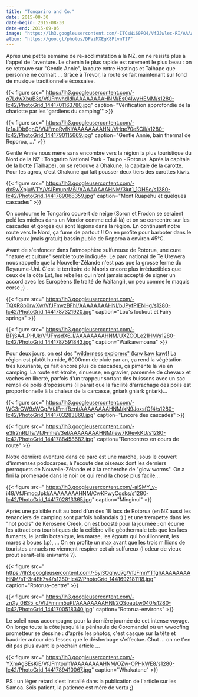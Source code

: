 ```yaml
---
title: "Tongariro and Co."
date: 2015-08-30
date-begin: 2015-08-30
date-end: 2015-09-05
image: "https://lh3.googleusercontent.com/-ITCsNi60PO4/VfJJwlec-RI/AAAAAAAAHOQ/DYWv_SD2AmY/s1280-Ic42/IMG_6383.JPG"
album: "https://goo.gl/photos/DPaiMXEgK8PtvnT17"
---
```


Après une petite semaine de ré-acclimatation à la NZ, on ne résiste plus à l'appel de l'aventure. Le chemin le plus rapide est rarement le plus beau : on se retrouve sur "Gentle Annie", la route entre Hastings et Taihape que personne ne connaît ... Grâce à Trevor, la route se fait maintenant sur fond de musique traditionnelle écossaise.

{{< figure src=" https://lh3.googleusercontent.com/-o7LdwXbuB3s/VfJFmvhdldI/AAAAAAAAHNM/Es04lwyHEMM/s1280-Ic42/PhotoGrid_1441701163780.jpg" caption="Vérification approfondie de la chariotte par les 'gardiens du camping'" >}}

{{< figure src=" https://lh3.googleusercontent.com/-Iz1aJDb6gnQ/VfJFmoRyfKI/AAAAAAAAHNI/VHqe70e5CiI/s1280-Ic42/PhotoGrid_1441790115669.jpg" caption="Gentle Annie, bain thermal de Reporoa, ..." >}}

Gentle Annie nous mène sans encombre vers la région la plus touristique du Nord de la NZ : Tongariro National Park - Taupo - Rotorua. Après la capitale de la botte (Taihape), on se retrouve à Ohakune, la capitale de la carotte. Pour les agros, c'est Ohakune qui fait pousser deux tiers des carottes kiwis. 

{{< figure src=" https://lh3.googleusercontent.com/-dxSwXpjuWTY/VfJFmuprM6I/AAAAAAAAHNM/3iut1_1OHSo/s1280-Ic42/PhotoGrid_1441789068359.jpg" caption="Mont Ruapehu et quelques cascades" >}}

On contourne le Tongariro couvert de neige (Soron et Frodon se seraient pelé les miches dans un Mordor comme celui-là) et on se concentre sur les cascades et gorges qui sont légions dans la région. En continuant notre route vers le Nord, ça fume de partout !! On en profite pour barboter dans le sulfureux (mais gratuit) bassin public de Reporoa à environ 45°C.

Avant de s'enfoncer dans l'atmosphère sulfureuse de Rotorua, une cure "nature et culture" semble toute indiquée. Le parc national de Te Urewera nous rappelle que la Nouvelle-Zélande n'est pas que la grosse ferme du Royaume-Uni. C'est le territoire de Maoris encore plus irréductibles que ceux de la côte Est, les rebelles qui n'ont jamais accepté de signer un accord avec les Européens (le traité de Waitangi), un peu comme le maquis corse ;) .

{{< figure src=" https://lh3.googleusercontent.com/-TQXR8p0rwXw/VfJFmvzBFhI/AAAAAAAAHNI/bJPyfPIENHg/s1280-Ic42/PhotoGrid_1441787321920.jpg" caption="Lou's lookout et Fairy springs" >}}

{{< figure src=" https://lh3.googleusercontent.com/-BPjSA4_PHUk/VfJFmsdX6_I/AAAAAAAAHNM/UXZCOLe21HM/s1280-Ic42/PhotoGrid_1441787591843.jpg" caption="Waikaremoana" >}}

Pour deux jours, on est des ["wilderness explorers" (kaw kaw kaw)!](https://youtu.be/Wc_kQsNzu7M) La région est plutôt humide, 6000mm de pluie par an, ça rend la végétation très luxuriante, ça fait encore plus de cascades, ça pimente la vie en camping. La route est étroite, sinueuse, en gravier, parsemée de chevaux et vaches en liberté, parfois d'un trappeur sortant des buissons avec un sac rempli de poils d'opossums (il parait que la facilité d'arrachage des poils est proportionnelle à la chaleur de la carcasse, gniark gniark gniark)... 

{{< figure src=" https://lh3.googleusercontent.com/-WC3rGW9xWGg/VfJFmifBznI/AAAAAAAAHNM/kN9JoxsfOf4/s1280-Ic42/PhotoGrid_1441703283860.jpg" caption="Encore des cascades" >}}

{{< figure src=" https://lh3.googleusercontent.com/-e3Ir2nRLfls/VfJFmheV3eI/AAAAAAAAHNM/Iew7KRevkKU/s1280-Ic42/PhotoGrid_1441788458682.jpg" caption="Rencontres en cours de route" >}}

Notre dernière aventure dans ce parc est une marche, sous le couvert d'immenses podocarpes, à l'écoute des oiseaux dont les derniers perroquets de Nouvelle-Zélande et à la recherche de "glow worms". On a fini la promenade dans le noir ce qui rend la chose plus facile... 

{{< figure src=" https://lh3.googleusercontent.com/-aiSMY_v-i48/VfJFmqqJpkI/AAAAAAAAHNM/CwKPwyCgsks/s1280-Ic42/PhotoGrid_1441702813365.jpg" caption="Minginui" >}}

Après une paisible nuit au bord d'un des 18 lacs de Rotorua (en NZ aussi les tenanciers de camping sont parfois hollandais :) ) et une trempette dans les "hot pools" de Kerosene Creek, on est boosté pour la journée : on écume les attractions touristiques de la célèbre ville géothermale tels que les lacs fumants, le jardin botanique, les marae, les égouts qui bouillonnent, les mares à boues (:p), ... On en profite un max avant que les trois millions de touristes annuels ne viennent respirer cet air sulfureux (l'odeur de vieux prout serait-elle enivrante ?).

{{< figure src=" https://lh3.googleusercontent.com/-5yi3QqhvJ7g/VfJFmnYTfgI/AAAAAAAAHNM/sT-3r4Eh7v4/s1280-Ic42/PhotoGrid_1441692181118.jpg" caption="Rotorua-centre" >}}

{{< figure src=" https://lh3.googleusercontent.com/-znXy_0BS5_c/VfJFmnm5uPI/AAAAAAAAHNI/2QSoauLw040/s1280-Ic42/PhotoGrid_1441700518340.jpg" caption="Rotorua-environs" >}}

Le soleil nous accompagne pour la dernière journée de cet intense voyage. On longe toute la côte jusqu'à la péninsule de Coromandel où un wwoofing prometteur se dessine : d'après les photos, c'est casque sur la tête et baudrier autour des fesses que le désherbage s'effectue. Chut ... on ne t'en dit pas plus avant le prochain article ...

{{< figure src=" https://lh3.googleusercontent.com/-YXmAgSEsKiE/VfJFmtpu1fI/AAAAAAAAHNM/OZw-OPHkWE8/s1280-Ic42/PhotoGrid_1441789410067.jpg" caption="Whakatane" >}}

PS : un léger retard s'est installé dans la publication de l'article sur les Samoa. Sois patient, la patience est mère de vertu ;)

